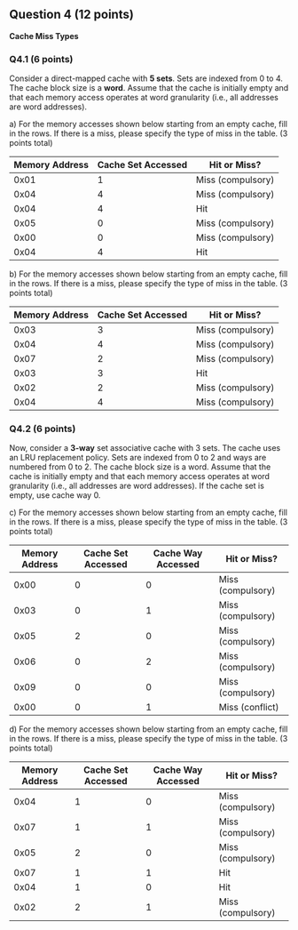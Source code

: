 ## Question 4 (12 points)
**Cache Miss Types**

### Q4.1 (6 points)
Consider a direct-mapped cache with **5 sets**. Sets are indexed from 0 to 4. The
cache block size is a **word**. Assume that the cache is initially empty and that
each memory access operates at word granularity (i.e., all addresses are word
addresses).

a) For the memory accesses shown below starting from an empty cache, fill in
the rows. If there is a miss, please specify the type of miss in the table.
(3 points total)

| Memory Address | Cache Set Accessed | Hit or Miss? |
|----------------|--------------------|--------------|
| 0x01           |          1          |       Miss (compulsory)       |
| 0x04           |          4          |       Miss (compulsory)       |
| 0x04           |          4          |       Hit       |
| 0x05           |          0          |       Miss (compulsory)       |
| 0x00           |          0          |       Miss (compulsory)       |
| 0x04           |          4          |       Hit       |

b) For the memory accesses shown below starting from an empty cache, fill in
the rows. If there is a miss, please specify the type of miss in the table.
(3 points total)

| Memory Address | Cache Set Accessed | Hit or Miss? |
|----------------|--------------------|--------------|
| 0x03           |         3           |      Miss (compulsory)        |
| 0x04           |         4           |      Miss (compulsory)        |
| 0x07           |         2           |      Miss (compulsory)        |
| 0x03           |         3           |      Hit        |
| 0x02           |         2           |      Miss (compulsory)        |
| 0x04           |         4           |      Miss (compulsory)        |

### Q4.2 (6 points)
Now, consider a **3-way** set associative cache with 3 sets. The cache uses an
LRU replacement policy. Sets are indexed from 0 to 2 and ways are numbered from
0 to 2. The cache block size is a word. Assume that the cache is initially
empty and that each memory access operates at word granularity (i.e., all
addresses are word addresses). If the cache set is empty, use cache way 0.

c) For the memory accesses shown below starting from an empty cache, fill in
the rows. If there is a miss, please specify the type of miss in the table.
(3 points total)

| Memory Address | Cache Set Accessed | Cache Way Accessed | Hit or Miss? |
|----------------|--------------------|--------------------|--------------|
| 0x00           |        0            |       0             |     Miss (compulsory)         |
| 0x03           |        0            |       1             |     Miss (compulsory)         |
| 0x05           |        2            |       0             |     Miss (compulsory)         |
| 0x06           |        0            |       2             |     Miss (compulsory)         |
| 0x09           |        0            |       0             |     Miss (compulsory)         |
| 0x00           |        0            |       1             |     Miss (conflict)         |

d) For the memory accesses shown below starting from an empty cache, fill in
the rows. If there is a miss, please specify the type of miss in the table.
(3 points total)

| Memory Address | Cache Set Accessed | Cache Way Accessed | Hit or Miss? |
|----------------|--------------------|--------------------|--------------|
| 0x04           |      1              |       0             |  Miss (compulsory)            |
| 0x07           |      1              |       1             |  Miss (compulsory)            |
| 0x05           |      2              |       0             |  Miss (compulsory)            |
| 0x07           |      1              |       1             |  Hit            |
| 0x04           |      1              |       0             |  Hit            |
| 0x02           |      2              |       1             |  Miss (compulsory)            |

